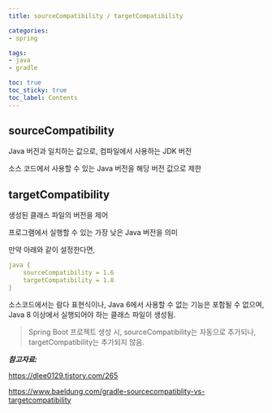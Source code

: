 ```yaml
---
title: sourceCompatibility / targetCompatibility

categories:
- spring

tags:
- java
- gradle

toc: true
toc_sticky: true
toc_label: Contents
---
```


## sourceCompatibility

Java 버전과 일치하는 값으로, 컴파일에서 사용하는 JDK 버전

소스 코드에서 사용할 수 있는 Java 버전을 해당 버전 값으로 제한

## targetCompatibility

생성된 클래스 파일의 버전을 제어

프로그램에서 실행할 수 있는 가장 낮은 Java 버전을 의미

만약 아래와 같이 설정한다면,

```yaml
java {
	sourceCompatibility = 1.6
	targetCompatibility = 1.8
}
```

소스코드에서는 람다 표현식이나, Java 6에서 사용할 수 없는 기능은 포함될 수 없으며, Java 8 이상에서 실행되어야 하는 클래스 파일이 생성됨.

> Spring Boot 프로젝트 생성 시, sourceCompatibility는 자동으로 추가되나, targetCompatibility는 추가되지 않음.
> 

***참고자료:***

https://dlee0129.tistory.com/265

https://www.baeldung.com/gradle-sourcecompatiblity-vs-targetcompatibility
